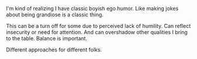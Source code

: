 I'm kind of realizing I have classic boyish ego humor. Like making jokes about being grandiose is a classic thing.

This can be a turn off for some due to perceived lack of humility. Can reflect insecurity or need for attention. And can overshadow other qualities I bring to the table. Balance is important. 

Different approaches for different folks.